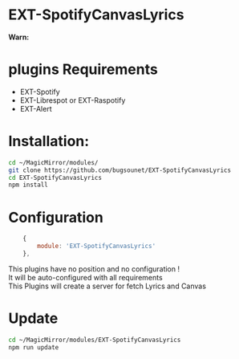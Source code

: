 # EXT-SpotifyCanvasLyrics

**Warn:**

 # plugins Requirements
  * EXT-Spotify
  * EXT-Librespot or EXT-Raspotify
  * EXT-Alert

 # Installation:
 
 ```sh
 cd ~/MagicMirror/modules/
 git clone https://github.com/bugsounet/EXT-SpotifyCanvasLyrics
 cd EXT-SpotifyCanvasLyrics
 npm install
 ```
 
 # Configuration
 
```js
    {
        module: 'EXT-SpotifyCanvasLyrics'
    },
 ```
 
 This plugins have no position and no configuration !<br>
 It will be auto-configured with all requirements<br>
 This Plugins will create a server for fetch Lyrics and Canvas
 
 # Update
 
 ```sh
 cd ~/MagicMirror/modules/EXT-SpotifyCanvasLyrics
 npm run update
 ```
